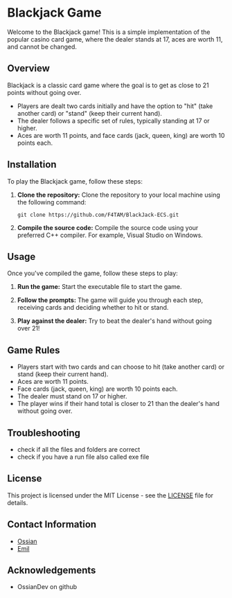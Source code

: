 # Blackjack Game

Welcome to the Blackjack game! This is a simple implementation of the popular casino card game, where the dealer stands at 17, aces are worth 11, and cannot be changed.

## Overview

Blackjack is a classic card game where the goal is to get as close to 21 points without going over. 

- Players are dealt two cards initially and have the option to "hit" (take another card) or "stand" (keep their current hand).
- The dealer follows a specific set of rules, typically standing at 17 or higher. 
- Aces are worth 11 points, and face cards (jack, queen, king) are worth 10 points each.

## Installation

To play the Blackjack game, follow these steps:

1. **Clone the repository:** Clone the repository to your local machine using the following command:
    ```
    git clone https://github.com/F4TAM/BlackJack-ECS.git
    ```

2. **Compile the source code:** Compile the source code using your preferred C++ compiler. For example, Visual Studio on Windows.

## Usage

Once you've compiled the game, follow these steps to play:

1. **Run the game:** Start the executable file to start the game.

2. **Follow the prompts:** The game will guide you through each step, receiving cards and deciding whether to hit or stand.

3. **Play against the dealer:** Try to beat the dealer's hand without going over 21!

## Game Rules

- Players start with two cards and can choose to hit (take another card) or stand (keep their current hand).
- Aces are worth 11 points.
- Face cards (jack, queen, king) are worth 10 points each.
- The dealer must stand on 17 or higher.
- The player wins if their hand total is closer to 21 than the dealer's hand without going over.

## Troubleshooting

- check if all the files and folders are correct
- check if you have a run file also called exe file

## License

This project is licensed under the MIT License - see the [LICENSE](LICENSE) file for details.

## Contact Information

- [Ossian](Ossian.eriksson@elev.ga.ntig.se)
- [Emil](Emil.petersson@elev.ga.ntig.se)

## Acknowledgements

- OssianDev on github 

